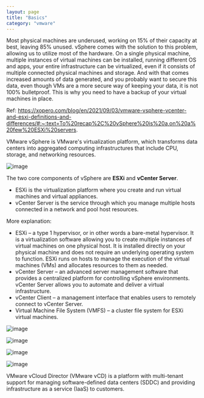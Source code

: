 ```yaml
---
layout: page
title: "Basics"
category: "vmware"
---
```


Most physical machines are underused, working on 15% of their capacity at best, leaving 85% unused. vSphere comes with the solution to this problem, allowing us to utilize most of the hardware. On a single physical machine, multiple instances of virtual machines can be installed, running different OS and apps, your entire infrastructure can be virtualized, even if it consists of multiple connected physical machines and storage. And with that comes increased amounts of data generated, and you probably want to secure this data, even though VMs are a more secure way of keeping your data, it is not 100% bulletproof. This is why you need to have a backup of your virtual machines in place.

Ref: https://xopero.com/blog/en/2021/09/03/vmware-vsphere-vcenter-and-esxi-definitions-and-differences/#:~:text=To%20recap%2C%20vSphere%20is%20a,on%20a%20few%20ESXi%20servers.


VMware vSphere is VMware's virtualization platform, which transforms data centers into aggregated computing infrastructures that include CPU, storage, and networking resources. 

![image](https://user-images.githubusercontent.com/19663316/165442472-6896206e-d47f-4f21-9577-0d1011fe7a99.png)

The two core components of vSphere are **ESXi** and **vCenter Server**. 
* ESXi is the virtualization platform where you create and run virtual machines and virtual appliances. 
* vCenter Server is the service through which you manage multiple hosts connected in a network and pool host resources.

More explanation:
* ESXi – a type 1 hypervisor, or in other words a bare-metal hypervisor. It is a virtualization software allowing you to create multiple instances of virtual machines on one physical host. It is installed directly on your physical machine and does not require an underlying operating system to function. ESXi runs on hosts to manage the execution of the virtual machines (VMs) and allocates resources to them as needed.
* vCenter Server – an advanced server management software that provides a centralized platform for controlling vSphere environments. vCenter Server allows you to automate and deliver a virtual infrastructure.
* vCenter Client – a management interface that enables users to remotely connect to vCenter Server.
* Virtual Machine File System (VMFS) – a cluster file system for ESXi virtual machines.

![image](https://user-images.githubusercontent.com/19663316/165449300-d443a921-8b34-4c38-8f65-80d2d0a5b6a3.png)

![image](https://user-images.githubusercontent.com/19663316/165449755-00e43334-d468-4273-a37f-0b9110885e00.png)

![image](https://user-images.githubusercontent.com/19663316/165449774-5fa784e7-cdf1-4516-9a53-58870ffa4a6c.png)

![image](https://user-images.githubusercontent.com/19663316/165446915-82524330-f3f7-4ecc-af14-a2b191a24e6e.png)

VMware vCloud Director (VMware vCD) is a platform with multi-tenant support for managing software-defined data centers (SDDC) and providing infrastructure as a service (IaaS) to customers. 

